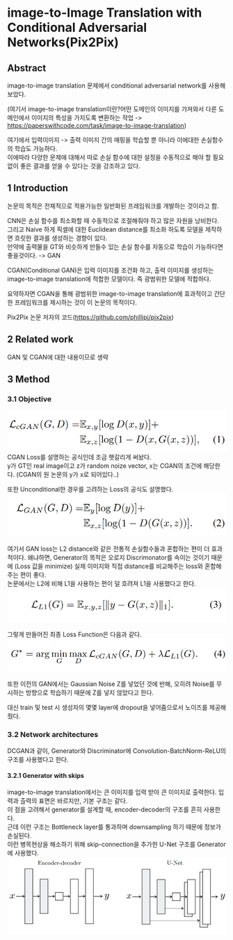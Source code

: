 # image-to-Image Translation with Conditional Adversarial Networks(Pix2Pix)  

## Abstract  

image-to-image translation 문제에서 conditional adversarial network를 사용해보았다.  

(여기서 image-to-image translation이란?어떤 도메인의 이미지를 가져와서 다른 도메인에서 이미지의 특성을 가지도록 변환하는 작업 -> https://paperswithcode.com/task/image-to-image-translation)  

여기에서 입력이미지 -> 출력 이미지 간의 매핑을 학습할 뿐 아니라 이에대한 손실함수의 학습도 가능하다.  
이에따라 다양한 문제애 대해서 따로 손실 함수에 대한 설정을 수동적으로 해야 할 필요없이 좋은 결과를 얻을 수 있다는 것을 강조하고 있다.  

## 1 Introduction  

논문의 목적은 전체적으로 적용가능한 일반화된 프레임워크를 개발하는 것이라고 함.

CNN은 손실 함수를 최소화할 때 수동적으로 조절해줘야 하고 많은 자원을 낭비한다.  
그리고 Naive 하게 픽셀에 대한 Euclidean distance를 최소화 하도록 모델을 제작하면 흐릿한 결과를 생성하는 경향이 있다.  
만약에 출력물을 GT와 비슷하게 만들수 있는 손실 함수를 자동으로 학습이 가능하다면 좋을것이다. -> GAN  

CGAN(Conditional GAN)은 입력 이미지를 조건화 하고, 출력 이미지를 생성하는 image-to-image translation에 적합한 모델이다. 즉 광범위한 모델에 적합하다.  

요약하자면 CGAN을 통해 광범위한 image-to-image translation에 효과적이고 간단한 프레임워크를 제시하는 것이 이 논문의 목적이다.  

Pix2Pix 논문 저자의 코드(https://github.com/phillipi/pix2pix)  

## 2 Related work  

GAN 및 CGAN에 대한 내용이므로 생략  

## 3 Method  

### 3.1 Objective  

![img](./Asset/3.png)  
CGAN Loss를 설명하는 공식인데 조금 햇갈리게 써놨다.  
y가 GT인 real image이고 z가 random noize vector, x는 CGAN의 조건에 해당한다. (CGAN의 원 논문의 y가 x로 되어있다..)  

또한 Unconditional한 경우를 고려하는 Loss의 공식도 설명했다.  
![img](./Asset/4.png)  

여기서 GAN loss는 L2 distance와 같은 전통적 손실함수들과 혼합하는 편이 더 효과적이다. 왜냐하면, Generator의 목적은 오로지 Discrimonator를 속이는 것이기 때문에 (Loss 값을 minimize) 실제 이미지와 직접 distance를 비교해주는 loss와 혼합해주는 편이 좋다.  
논문에서는 L2에 비해 L1을 사용하는 편이 덜 흐려져 L1을 사용했다고 한다.  
![img](./Asset/5.png)  

그렇게 만들어진 최종 Loss Function은 다음과 같다.  
![img](./Asset/6.png)  

또한 이전의 GAN에서는 Gaussian Noise Z를 넣었던 것에 반해, 오히려 Noise를 무시하는 방향으로 학습하기 때문에 Z를 넣지 않았다고 한다.  

대신 train 및 test 시 생성자의 몇몇 layer에 dropout을 넣어줌으로서 노이즈를 제공해 줬다.  

### 3.2 Network architectures  

DCGAN과 같이, Generator와 Discriminator에 Convolution-BatchNorm-ReLU의 구조를 사용했다고 한다.  

#### 3.2.1 Generator with skips  

image-to-image translation에서는 큰 이미지를 입력 받아 큰 이미지로 출력한다. 입력과 츨력의 표면은 바르지만, 기본 구조는 같다.  
이 점을 고려해서 generator를 설계할 때, encoder-decoder의 구조를 흔히 사용한다.  
근데 이런 구조는 Bottleneck layer를 통과하며 downsampling 하기 때문에 정보가 손실된다.  
이런 병목현상을 해소하기 위해 skip-connection을 추가한 U-Net 구조를 Generator에 사용했다.  
![img](./Asset/7.png)  

